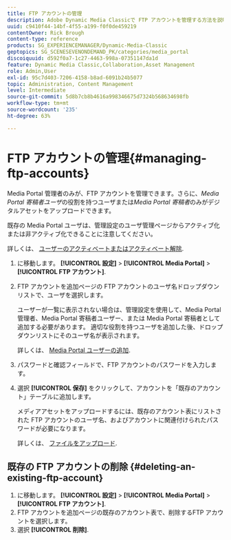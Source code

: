 ```yaml
---
title: FTP アカウントの管理
description: Adobe Dynamic Media Classicで FTP アカウントを管理する方法を説明します。
uuid: c9410f44-14bf-4f55-a199-f0f0de459219
contentOwner: Rick Brough
content-type: reference
products: SG_EXPERIENCEMANAGER/Dynamic-Media-Classic
geptopics: SG_SCENESEVENONDEMAND_PK/categories/media_portal
discoiquuid: d592f0a7-1c27-4463-998a-07351147da1d
feature: Dynamic Media Classic,Collaboration,Asset Management
role: Admin,User
exl-id: 95c7d403-7206-4158-b8ad-6091b24b5077
topic: Administration, Content Management
level: Intermediate
source-git-commit: 5d8b7cb8b4616a998346675d7324b568634698fb
workflow-type: tm+mt
source-wordcount: '235'
ht-degree: 63%

---
```


# FTP アカウントの管理{#managing-ftp-accounts}

Media Portal 管理者のみが、FTP アカウントを管理できます。さらに、*Media Portal 寄稿者ユーザ*&#x200B;の役割を持つユーザまたは&#x200B;*Media Portal 寄稿者*&#x200B;のみがデジタルアセットをアップロードできます。

既存の Media Portal ユーザは、管理設定のユーザ管理ページからアクティブ化または非アクティブ化できることに注意してください。

詳しくは、 [ユーザーのアクティベートまたはアクティベート解除](administration-setup.md#activating_or_deactivating_users).

1. に移動します。 **[!UICONTROL 設定]** > **[!UICONTROL Media Portal]** > **[!UICONTROL FTP アカウント]**.
1. FTP アカウントを追加ページの FTP アカウントのユーザ名ドロップダウンリストで、ユーザを選択します。

   ユーザーが一覧に表示されない場合は、管理設定を使用して、Media Portal 管理者、Media Portal 寄稿者ユーザー、または Media Portal 寄稿者として追加する必要があります。 適切な役割を持つユーザを追加した後、ドロップダウンリストにそのユーザ名が表示されます。

   詳しくは、 [Media Portal ユーザーの追加](adding-media-portal-users.md#adding_a_media_portal_user).

1. パスワードと確認フィールドで、FTP アカウントのパスワードを入力します。
1. 選択 **[!UICONTROL 保存]** をクリックして、アカウントを「既存のアカウント」テーブルに追加します。

   メディアアセットをアップロードするには、既存のアカウント表にリストされた FTP アカウントのユーザ名、およびアカウントに関連付けられたパスワードが必要になります。

   詳しくは、 [ファイルをアップロード](uploading-files.md#uploading_files).

## 既存の FTP アカウントの削除 {#deleting-an-existing-ftp-account}

1. に移動します。 **[!UICONTROL 設定]** > **[!UICONTROL Media Portal]** > **[!UICONTROL FTP アカウント]**.
1. FTP アカウントを追加ページの既存のアカウント表で、削除するFTP アカウントを選択します。
1. 選択 **[!UICONTROL 削除]**.
